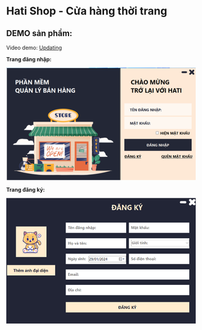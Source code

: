 <!DOCTYPE html>
<html>
<head>
</head>
<body>
  <h1>Hati Shop - Cửa hàng thời trang</h1>
  <h2>DEMO sản phẩm:</h2>
  <p>Video demo: <a href="">Updating</a></p>
  <p><b>Trang đăng nhập:</b></p>
  <img src="https://github.com/trihoangdev/Hati_Shop/blob/main/images/DemoApp/Login_Page.png" >
  <p><b>Trang đăng ký:</b></p>
  <img src="https://github.com/trihoangdev/Hati_Shop/blob/main/images/DemoApp/Register_Page.png" >
</body>
</html>

